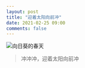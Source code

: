 ```yaml
---
layout: post
title: "迎着太阳向前冲"
date: 2021-02-25 09:00
comments: false
---
```


![向日葵的春天](/static/images/sun.jpg) 
> 冲冲冲，迎着太阳向前冲

